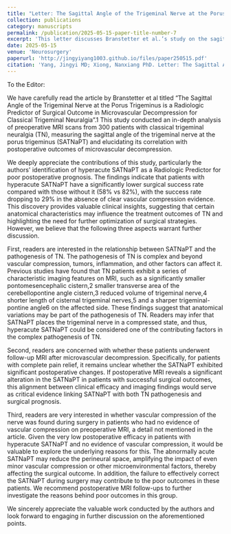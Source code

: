 ```yaml
---
title: "Letter: The Sagittal Angle of the Trigeminal Nerve at the Porus Trigeminus is a Radiologic Predictor of Surgical Outcome in Microvascular Decompression for Classical Trigeminal Neuralgia"
collection: publications
category: manuscripts
permalink: /publication/2025-05-15-paper-title-number-7
excerpt: 'This letter discusses Branstetter et al.’s study on the sagittal angle of the trigeminal nerve at the porus trigeminus (SATNaPT) as a predictor of surgical outcome in microvascular decompression for classical trigeminal neuralgia. The letter highlights the potential role of SATNaPT in TN pathogenesis, suggests postoperative MRI follow-up to assess changes in SATNaPT, and raises questions about intraoperative findings in patients without preoperative vascular compression.'
date: 2025-05-15
venue: 'Neurosurgery'
paperurl: 'http://jingyiyang1003.github.io/files/paper250515.pdf'
citation: 'Yang, Jingyi MD; Xiong, Nanxiang PhD. Letter: The Sagittal Angle of the Trigeminal Nerve at the Porus Trigeminus is a Radiologic Predictor of Surgical Outcome in Microvascular Decompression for Classical Trigeminal Neuralgia. Neurosurgery 97(1):p e42, July 2025. | DOI: 10.1227/neu.0000000000003522'
---
```

To the Editor:

We have carefully read the article by Branstetter et al titled “The Sagittal Angle of the Trigeminal Nerve at the Porus Trigeminus is a Radiologic Predictor of Surgical Outcome in Microvascular Decompression for Classical Trigeminal Neuralgia”.1 This study conducted an in-depth analysis of preoperative MRI scans from 300 patients with classical trigeminal neuralgia (TN), measuring the sagittal angle of the trigeminal nerve at the porus trigeminus (SATNaPT) and elucidating its correlation with postoperative outcomes of microvascular decompression.

We deeply appreciate the contributions of this study, particularly the authors' identification of hyperacute SATNaPT as a Radiologic Predictor for poor postoperative prognosis. The findings indicate that patients with hyperacute SATNaPT have a significantly lower surgical success rate compared with those without it (58% vs 82%), with the success rate dropping to 29% in the absence of clear vascular compression evidence. This discovery provides valuable clinical insights, suggesting that certain anatomical characteristics may influence the treatment outcomes of TN and highlighting the need for further optimization of surgical strategies. However, we believe that the following three aspects warrant further discussion.

First, readers are interested in the relationship between SATNaPT and the pathogenesis of TN. The pathogenesis of TN is complex and beyond vascular compression, tumors, inflammation, and other factors can affect it. Previous studies have found that TN patients exhibit a series of characteristic imaging features on MRI, such as a significantly smaller pontomesencephalic cistern,2 smaller transverse area of the cerebellopontine angle cistern,3 reduced volume of trigeminal nerve,4 shorter length of cisternal trigeminal nerves,5 and a sharper trigeminal-pontine angle6 on the affected side. These findings suggest that anatomical variations may be part of the pathogenesis of TN. Readers may infer that SATNaPT places the trigeminal nerve in a compressed state, and thus, hyperacute SATNaPT could be considered one of the contributing factors in the complex pathogenesis of TN.

Second, readers are concerned with whether these patients underwent follow-up MRI after microvascular decompression. Specifically, for patients with complete pain relief, it remains unclear whether the SATNaPT exhibited significant postoperative changes. If postoperative MRI reveals a significant alteration in the SATNaPT in patients with successful surgical outcomes, this alignment between clinical efficacy and imaging findings would serve as critical evidence linking SATNaPT with both TN pathogenesis and surgical prognosis.

Third, readers are very interested in whether vascular compression of the nerve was found during surgery in patients who had no evidence of vascular compression on preoperative MRI, a detail not mentioned in the article. Given the very low postoperative efficacy in patients with hyperacute SATNaPT and no evidence of vascular compression, it would be valuable to explore the underlying reasons for this. The abnormally acute SATNaPT may reduce the perineural space, amplifying the impact of even minor vascular compression or other microenvironmental factors, thereby affecting the surgical outcome. In addition, the failure to effectively correct the SATNaPT during surgery may contribute to the poor outcomes in these patients. We recommend postoperative MRI follow-ups to further investigate the reasons behind poor outcomes in this group.

We sincerely appreciate the valuable work conducted by the authors and look forward to engaging in further discussion on the aforementioned points.
